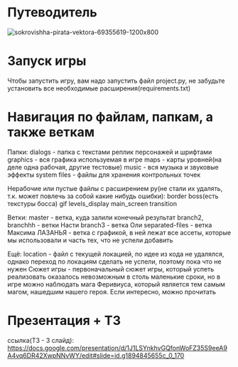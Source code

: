 # Путеводитель
![sokrovishha-pirata-vektora-69355619-1200x800](https://user-images.githubusercontent.com/74461517/219829743-d8a6a5d9-8cdb-44e9-aa68-7f7775bfb230.jpg)
# Запуск игры
Чтобы запустить игру, вам надо запустить файл project.py, не забудьте установить все необходимые расширения(requirements.txt)
# Навигация по файлам, папкам, а также веткам
Папки:
dialogs - папка с текстами реплик персонажей и шрифтами
graphics - вся графика используемая в игре
maps - карты уровней(на деле одна рабочая, другие тестовые)
music - вся музыка и звуковые эффекты
system files - файлы для хранения контрольных точек

Нерабочие или пустые файлы с расширением py(не стали их удалять, т.к. может повлечь за собой какие нибудь ошибки):
border
boss(есть текстуры босса)
gif
levels_display
main_screen
transition

Ветки:
master - ветка, куда залили конечный результат
branch2, branchhh - ветки Насти
branch3 - ветка Оли
separated-files - ветка Максима
ЛАЗАНЬЯ - ветка с графикой, в ней лежат все ассеты, которые мы использовали и часть тех, что не успели добавить

Ещё:
location - файл с текущей локацией, по идее из кода не удалялся, однако переход по локациям сделать не успели, поэтому пока что не нужен
Сюжет игры - первоначальный сюжет игры, который успеть реализовать оказалось невозможным в столь маленькие сроки, но в игре можно наблюдать мага Феривиуса, который является тем самым магом, нашедшим нашего героя. Если интересно, можно прочитать

# Презентация + ТЗ
ссылка(ТЗ - 3 слайд): https://docs.google.com/presentation/d/1J1LSYnkhvGQfonWoFZ35S9eeA9A4vq6DR42XwpNNvWY/edit#slide=id.g1894845655c_0_170

